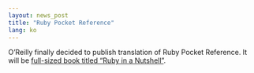 ```yaml
---
layout: news_post
title: "Ruby Pocket Reference"
lang: ko
---
```


O’Reilly finally decided to publish translation of Ruby Pocket
Reference. It will be [full-sized book titled “Ruby in a Nutshell”][1].



[1]: http://www.ora.com/catalog/ruby 
